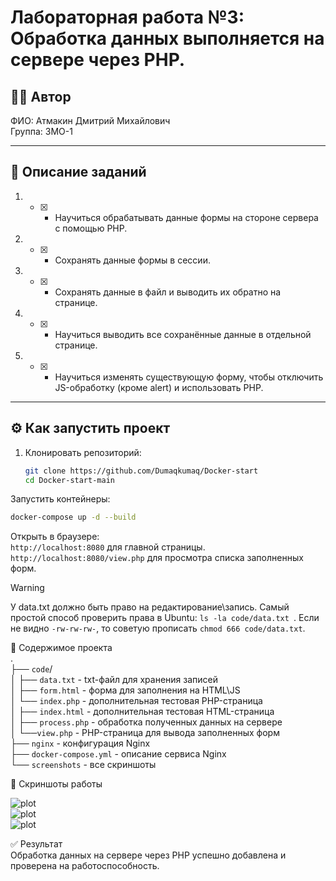# Лабораторная работа №3: Обработка данных выполняется на сервере через PHP.  

## 👩‍💻 Автор
ФИО: Атмакин Дмитрий Михайлович     
Группа: 3МО-1

---

## 📌 Описание заданий  

1. - [x] - Научиться обрабатывать данные формы на стороне сервера с помощью PHP. 
2. - [x]  - Сохранять данные формы в сессии.  
3. - [x] - Сохранять данные в файл и выводить их обратно на странице.   
4. - [x] - Научиться выводить все сохранённые данные в отдельной странице.   
5. - [x] - Научиться изменять существующую форму, чтобы отключить JS-обработку (кроме alert) и использовать PHP. 

---

## ⚙️ Как запустить проект

1. Клонировать репозиторий:
   ```bash
   git clone https://github.com/Dumaqkumaq/Docker-start
   cd Docker-start-main
Запустить контейнеры:
```bash
docker-compose up -d --build
```
Открыть в браузере:  
```http://localhost:8080``` для главной страницы.
```http://localhost:8080/view.php``` для просмотра списка заполненных форм. 

>[!WARNING]  
>У data.txt должно быть право на редактирование\запись. Самый простой способ проверить права в Ubuntu: ```ls -la code/data.txt ```. Если не видно ```-rw-rw-rw-```, то советую прописать ```chmod 666 code/data.txt```.  

📂 Содержимое проекта   
.  
├── ```code```/   
│   ├── ```data.txt``` - txt-файл для хранения записей   
│   ├── ```form.html``` - форма для заполнения на HTML\JS   
│   └── ```index.php``` - дополнительная тестовая PHP-страница   
│   ├── ```index.html``` - дополнительная тестовая HTML-страница   
│   ├── ```process.php``` - обработка полученных данных на сервере   
│   └──```view.php``` - PHP-страница для вывода заполненных форм   
├── ```nginx```  -  конфигурация Nginx    
├── ```docker-compose.yml``` - описание сервиса Nginx    
└── ```screenshots``` - все скриншоты  



📸 Скриншоты работы  

![plot](./screenshots/1.jpg)    
![plot](./screenshots/2.jpg)  
![plot](./screenshots/3.jpg)  

✅ Результат    
Обработка данных на сервере через PHP успешно добавлена и проверена на работоспособность.